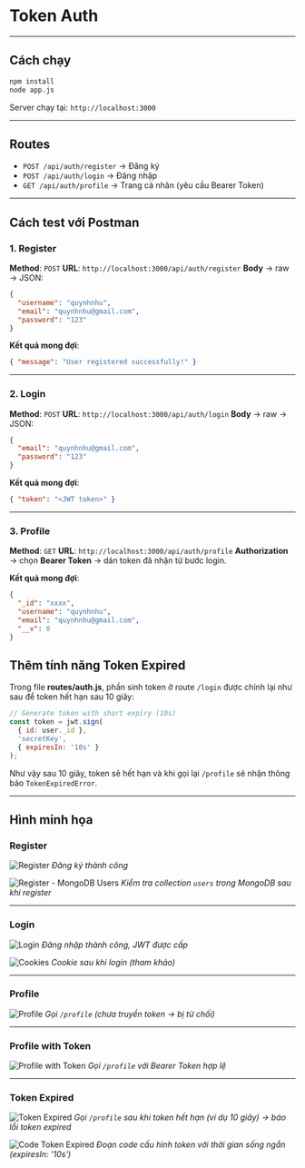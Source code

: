 # Token Auth

---

## Cách chạy

```bash
npm install
node app.js
```

Server chạy tại: `http://localhost:3000`

---

## Routes

* `POST /api/auth/register` → Đăng ký
* `POST /api/auth/login` → Đăng nhập
* `GET /api/auth/profile` → Trang cá nhân (yêu cầu Bearer Token)

---

## Cách test với Postman

### 1. Register

**Method**: `POST`
**URL**: `http://localhost:3000/api/auth/register`
**Body** → raw → JSON:

```json
{
  "username": "quynhnhu",
  "email": "quynhnhu@gmail.com",
  "password": "123"
}
```

**Kết quả mong đợi**:

```json
{ "message": "User registered successfully!" }
```

---

### 2. Login

**Method**: `POST`
**URL**: `http://localhost:3000/api/auth/login`
**Body** → raw → JSON:

```json
{
  "email": "quynhnhu@gmail.com",
  "password": "123"
}
```

**Kết quả mong đợi**:

```json
{ "token": "<JWT token>" }
```

---

### 3. Profile

**Method**: `GET`
**URL**: `http://localhost:3000/api/auth/profile`
**Authorization** → chọn **Bearer Token** → dán token đã nhận từ bước login.

**Kết quả mong đợi**:

```json
{
  "_id": "xxxx",
  "username": "quynhnhu",
  "email": "quynhnhu@gmail.com",
  "__v": 0
}
```

## Thêm tính năng Token Expired

Trong file **routes/auth.js**, phần sinh token ở route `/login` được chỉnh lại như sau để token hết hạn sau 10 giây:

```js
// Generate token with short expiry (10s)
const token = jwt.sign(
  { id: user._id },
  'secretKey',
  { expiresIn: '10s' }
);
```

Như vậy sau 10 giây, token sẽ hết hạn và khi gọi lại `/profile` sẽ nhận thông báo `TokenExpiredError`.

---

## Hình minh họa

### Register

![Register](public/results/register.png)
*Đăng ký thành công*

![Register - MongoDB Users](public/results/register_mongo_users.png)
*Kiểm tra collection `users` trong MongoDB sau khi register*

---

### Login

![Login](public/results/login.png)
*Đăng nhập thành công, JWT được cấp*

![Cookies](public/results/cookies.png)
*Cookie sau khi login (tham khảo)*

---

### Profile

![Profile](public/results/profile.png)
*Gọi `/profile` (chưa truyền token → bị từ chối)*

---

### Profile with Token

![Profile with Token](public/results/profile_token.png)
*Gọi `/profile` với Bearer Token hợp lệ*

---

### Token Expired

![Token Expired](public/results/token_expired.png)
*Gọi `/profile` sau khi token hết hạn (ví dụ 10 giây) → báo lỗi token expired*

![Code Token Expired](public/results/code_token_expired.png)
*Đoạn code cấu hình token với thời gian sống ngắn (expiresIn: '10s')*
